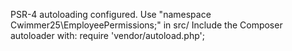 PSR-4 autoloading configured. Use "namespace Cwimmer25\EmployeePermissions;" in src/
Include the Composer autoloader with: require 'vendor/autoload.php';
